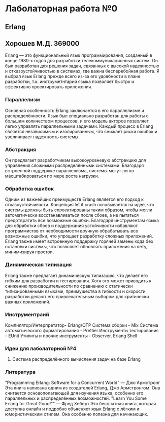 # Лаболаторная работа №0
## Erlang
## Хорошев М.Д. 369000
Erlang — это функциональный язык программирования, созданный в конце 1980-х годов для разработки телекоммуникационных систем. Он был разработан  для решения задач, связанных с высокой надежностью и отказоустойчивостью в системах, где важна бесперебойная работа. Я выбрал язык Erlang прежде всего из-за его удовбности в плане разработки, т.к. инструметнтарий языка позволяет быстро и эффективно проектировать приложения.
### Параллелизм
Основная особенность Erlang заключается в его параллелизме и распределённости. Язык был специально разработан для работы с большим количеством процессов, и его модель акторов позволяет легко управлять параллельными задачами. Каждый процесс в Erlang является независимым и изолированным, что снижает риски ошибок и увеличивает надежность системы.
### Абстракция
Он предлагает разработчикам высокоуровневую абстракцию для управления сложными распределёнными системами. Благодаря встроенной поддержке параллелизма, системы могут легко масштабироваться по мере роста нагрузки.
### Обработка ошибок
Одним из важнейших преимуществ Erlang является его подход к отказоустойчивости. Концепция let it crash основывается на идее, что системы должны быть спроектированы таким образом, чтобы могли автоматически восстанавливаться после сбоев, а не пытаться предотвратить все возможные ошибки. Благодаря инструментам языка для обработки сбоев и поддержания устойчивости избавляют программистов от необходимости вручную обрабатывать все возможные ошибки, что упрощает разработку сложных приложений. Erlang также имеет встроенную поддержку горячей замены кода без остановки системы, что позволяет обновлять приложения на лету, минимизируя простои.
### Динамическая типизация
Erlang также предлагает динамическую типизацию, что делает его гибким для разработки и тестирования. Хотя это может приводить к снижению производительности по сравнению с статически типизированными языками, преимущества в гибкости и скорости разработки делают его привлекательным выбором для критически важных приложений.
### Инструментраий
Компилятор/Интерпретатор- Erlang/OTP
Система сборки - Mix
Система автоматического форматирования - Prettier
Инструменты тестирования - EUnit
Утилиты и прочие инструменты - Observer, Erlang Shell
### Идеи для лаболаторной №4
1. Система распределённого вычисления задач на базе Erlang
### Литература
"Programming Erlang: Software for a Concurrent World" — Джо Армстронг
Эта книга написана одним из создателей Erlang, Джо Армстронгом. Она считается основополагающей для изучения языка, особенно его параллельных и распределённых возможностей. 
"Learn You Some Erlang for Great Good!"" — Фред Хеберт
Это бесплатная книга, которая доступна онлайн и подробно объясняет язык Erlang с лёгким и юмористическим стилем. Она особенно полезна для начинающих.
